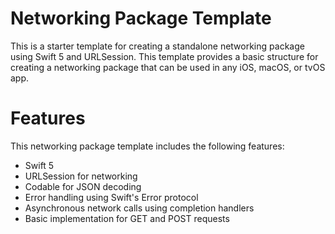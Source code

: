 # Networking Package Template

This is a starter template for creating a standalone networking package using Swift 5 and URLSession. This template provides a basic structure for creating a networking package that can be used in any iOS, macOS, or tvOS app.

# Features

This networking package template includes the following features:

* Swift 5
* URLSession for networking
* Codable for JSON decoding
* Error handling using Swift's Error protocol
* Asynchronous network calls using completion handlers
* Basic implementation for GET and POST requests
